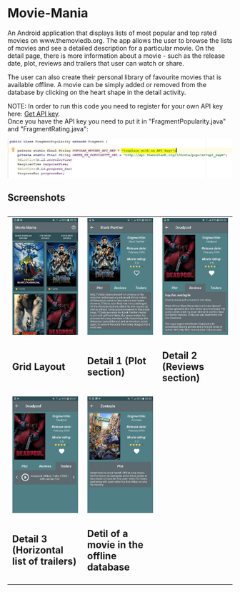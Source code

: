 # Movie-Mania
<p>An Android application that displays lists of most popular and top rated movies on www.themoviedb.org. The app allows the user to browse the lists of movies and see a detailed description for a particular movie. On the detail page, there is more information about a movie - such as the release date, plot, reviews and trailers that user can watch or share.</p>
<p>The user can also create their personal library of favourite movies that is available offline. A movie can be simply added or removed from the database by clicking on the heart shape in the detail activity.</p>
<p>NOTE: In order to run this code you need to register for your own API key here: <a href="https://www.themoviedb.org/account/signup">Get API key</a>.<br>Once you have the API key you need to put it in "FragmentPopularity.java" and "FragmentRating.java":</p>
<img src="https://raw.githubusercontent.com/HoumrJay/Movie-Mania/master/PopMovies%20screenshots/api_key_screenshot.JPG">
<h2>Screenshots<h2>
<table>
<tbody>
<tr>
<td width="33%">
  <img src="https://raw.githubusercontent.com/HoumrJay/Movie-Mania/master/PopMovies%20screenshots/grid_layout.png"></td>
<td width="33%">
  <img src="https://raw.githubusercontent.com/HoumrJay/Movie-Mania/master/PopMovies%20screenshots/detail1.png"></td>  
  <td width="33%">
    <img src="https://raw.githubusercontent.com/HoumrJay/Movie-Mania/master/PopMovies%20screenshots/detail2.png"></td>
</tr>
  <tr>
  <td width="33%"><p>Grid Layout</p></td>
    <td width="33%"><p>Detail 1 (Plot section)</p></td>
      <td width="33%"><p>Detail 2 (Reviews section)</p></td>
  </tr>
<tr>
<td width="33%">
    <img src="https://raw.githubusercontent.com/HoumrJay/Movie-Mania/master/PopMovies%20screenshots/detail3.png"></td>
  <td width="33%">
    <img src="https://raw.githubusercontent.com/HoumrJay/Movie-Mania/master/PopMovies%20screenshots/offline_detail.png"></td>
</tr>
  <tr>
  <td width="33%"><p>Detail 3 (Horizontal list of trailers)</p></td>
    <td width="33%"><p>Detil of a movie in the offline database</p></td>
  </tr>
</tbody>
</table>

